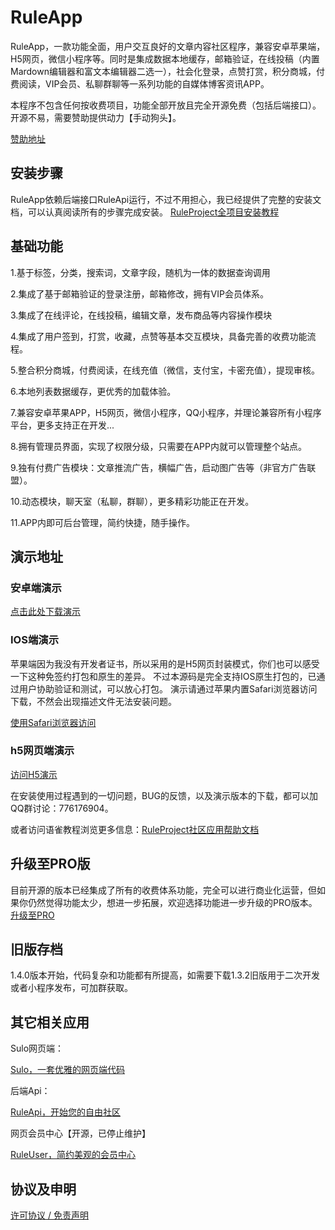 # RuleApp

RuleApp，一款功能全面，用户交互良好的文章内容社区程序，兼容安卓苹果端，H5网页，微信小程序等。同时是集成数据本地缓存，邮箱验证，在线投稿（内置Mardown编辑器和富文本编辑器二选一），社会化登录，点赞打赏，积分商城，付费阅读，VIP会员、私聊群聊等一系列功能的自媒体博客资讯APP。

本程序不包含任何按收费项目，功能全部开放且完全开源免费（包括后端接口）。开源不易，需要赞助提供动力【手动狗头】。


[赞助地址](https://www.ruletree.club/sponsor.html)


## 安装步骤

RuleApp依赖后端接口RuleApi运行，不过不用担心，我已经提供了完整的安装文档，可以认真阅读所有的步骤完成安装。
[RuleProject全项目安装教程](https://www.yuque.com/buxia97/ruleproject)


## 基础功能

1.基于标签，分类，搜索词，文章字段，随机为一体的数据查询调用

2.集成了基于邮箱验证的登录注册，邮箱修改，拥有VIP会员体系。

3.集成了在线评论，在线投稿，编辑文章，发布商品等内容操作模块

4.集成了用户签到，打赏，收藏，点赞等基本交互模块，具备完善的收费功能流程。

5.整合积分商城，付费阅读，在线充值（微信，支付宝，卡密充值），提现审核。

6.本地列表数据缓存，更优秀的加载体验。

7.兼容安卓苹果APP，H5网页，微信小程序，QQ小程序，并理论兼容所有小程序平台，更多支持正在开发...

8.拥有管理员界面，实现了权限分级，只需要在APP内就可以管理整个站点。

9.独有付费广告模块：文章推流广告，横幅广告，启动图广告等（非官方广告联盟）。

10.动态模块，聊天室（私聊，群聊），更多精彩功能正在开发。

11.APP内即可后台管理，简约快捷，随手操作。

## 演示地址

### 安卓端演示

[点击此处下载演示](https://www.pgyer.com/J9bd)

### IOS端演示

苹果端因为我没有开发者证书，所以采用的是H5网页封装模式，你们也可以感受一下这种免签约打包和原生的差异。
不过本源码是完全支持IOS原生打包的，已通过用户协助验证和测试，可以放心打包。
演示请通过苹果内置Safari浏览器访问下载，不然会出现描述文件无法安装问题。

[使用Safari浏览器访问](https://www.ruletree.club/h5/ruletree.mobileconfig)

### h5网页端演示

[访问H5演示](https://www.ruletree.club/h5)

在安装使用过程遇到的一切问题，BUG的反馈，以及演示版本的下载，都可以加QQ群讨论：776176904。

或者访问语雀教程浏览更多信息：[RuleProject社区应用帮助文档](https://www.yuque.com/buxia97/ruleproject)


## 升级至PRO版

目前开源的版本已经集成了所有的收费体系功能，完全可以进行商业化运营，但如果你仍然觉得功能太少，想进一步拓展，欢迎选择功能进一步升级的PRO版本。
[升级至PRO](https://www.yuque.com/buxia97/ruleproject/xychnh7yxu2o4ere)

## 旧版存档

1.4.0版本开始，代码复杂和功能都有所提高，如需要下载1.3.2旧版用于二次开发或者小程序发布，可加群获取。


## 其它相关应用

Sulo网页端：

[Sulo，一套优雅的网页端代码](https://www.yuque.com/buxia97/ruleproject/srh04hgb07uacw92)

后端Api：

[RuleApi，开始您的自由社区](https://www.yuque.com/buxia97/ruleproject/fa8twrdfqawesuyg)

网页会员中心【开源，已停止维护】

[RuleUser，简约美观的会员中心](https://www.yuque.com/buxia97/ruleproject/lg82p72mawqmst1e)


## 协议及申明

[许可协议 / 免责声明](https://www.yuque.com/buxia97/ruleproject/gm1pzr6h0e1eqvvc)

